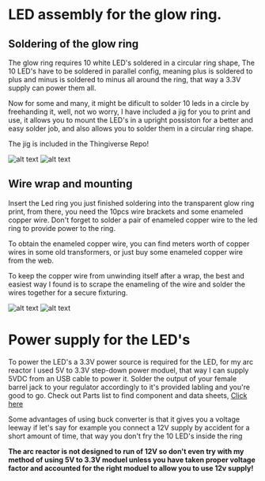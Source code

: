 # LED assembly for the glow ring.

## Soldering of the glow ring

The glow ring requires 10 white LED's soldered in a circular ring shape, The 10 LED's have to be soldered in parallel config, meaning plus is soldered to plus and minus is soldered to minus all around the ring, that way a 3.3V supply can power them all.

Now for some and many, it might be dificult to solder 10 leds in a circle by freehanding it, well, not wo worry, I have included a jig for you to print and use, it allows you to mount the LED's in a upright possiston for a better and easy solder job, and also allows you to solder them in a circular ring shape.

The jig is included in the Thingiverse Repo!

![alt text](https://github.com/ProgramFreakHD/Tony-Stark-Arc-Reactor-MK1/blob/main/Pictures/Real%20Life%20Pictures/2021_02_23_18_40_IMG_1695.png)
![alt text](https://github.com/ProgramFreakHD/Tony-Stark-Arc-Reactor-MK1/blob/main/Pictures/Fusion%20360%20Pictures/Transparant%20Background/NVIDIA_Share_iF2AldNYLl.png)

## Wire wrap and mounting

Insert the Led ring you just finished soldering into the transparent glow ring print, from there, you need the 10pcs wire brackets and some enameled copper wire. Don't forget to solder a pair of enameled copper wire to the led ring to provide power to the ring.

To obtain the enameled copper wire, you can find meters worth of copper wires in some old transformers, or just buy some enameled copper wire from the web.

To keep the copper wire from unwinding itself after a wrap, the best and easiest way I found is to scrape the enameling of the wire and solder the wires together for a secure fixturing.

![alt text](https://github.com/ProgramFreakHD/Tony-Stark-Arc-Reactor-MK1/blob/main/Pictures/Real%20Life%20Pictures/2021_02_23_23_43_IMG_1699.png)
![alt text](https://github.com/ProgramFreakHD/Tony-Stark-Arc-Reactor-MK1/blob/main/Pictures/Real%20Life%20Pictures/2021_02_23_23_45_IMG_1700.png)

# Power supply for the LED's

To power the LED's a 3.3V power source is required for the LED, for my arc reactor I used 5V to 3.3V step-down power moduel, that way I can supply 5VDC from an USB cable to power it. Solder the output of your female barrel jack to your regulator accordingly to it's provided labling and you're good to go. Check out Parts list to find component and data sheets, [Click here](https://github.com/ProgramFreakHD/Tony-Stark-s-Arc-Reactor-MK1/blob/main/Configs/Parts%20list.md)

Some advantages of using buck converter is that it gives you a voltage leeway if let's say for example you connect a 12V supply by accident for a short amount of time, that way you don't fry the 10 LED's inside the ring

**The arc reactor is not designed to run of 12V so don't even try with my method of using 5V to 3.3V moduel unless you have taken proper voltage factor and accounted for the right moduel to allow you to use 12v supply!**



